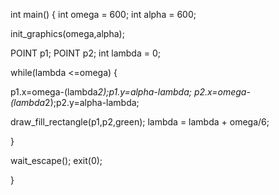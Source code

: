 int main()
{
int omega = 600;
int alpha = 600;

init_graphics(omega,alpha);

POINT p1;
POINT p2;
int lambda = 0;

while(lambda <=omega)
{


p1.x=omega-(lambda*2);p1.y=alpha-lambda;
p2.x=omega-(lambda*2);p2.y=alpha-lambda;

draw_fill_rectangle(p1,p2,green);
lambda = lambda + omega/6;

}












wait_escape();
exit(0);

}
